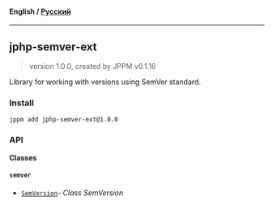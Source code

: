 #### **English** / [Русский](README.ru.md)

---

## jphp-semver-ext
> version 1.0.0, created by JPPM v0.1.16

Library for working with versions using SemVer standard.

### Install
```
jppm add jphp-semver-ext@1.0.0
```

### API
**Classes**

#### `semver`

- [`SemVersion`](https://github.com/jphp-compiler/jphp/blob/master/exts/jphp-semver-ext/api-docs/classes/semver/SemVersion.md)- _Class SemVersion_